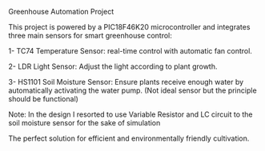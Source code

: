Greenhouse Automation Project

This project is powered by a PIC18F46K20 microcontroller and integrates three main sensors for smart greenhouse control:

1- TC74 Temperature Sensor: real-time control with automatic fan control.

2- LDR Light Sensor: Adjust the light according to plant growth.

3- HS1101 Soil Moisture Sensor: Ensure plants receive enough water by automatically activating the water pump. 
(Not ideal sensor but the principle should be functional)

Note: In the design I resorted to use Variable Resistor and LC circuit to the soil moisture sensor for the sake of simulation

The perfect solution for efficient and environmentally friendly cultivation.
